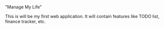 "Manage My Life"

This is will be my first web application. It will contain features like TODO list, finance tracker, etc.
